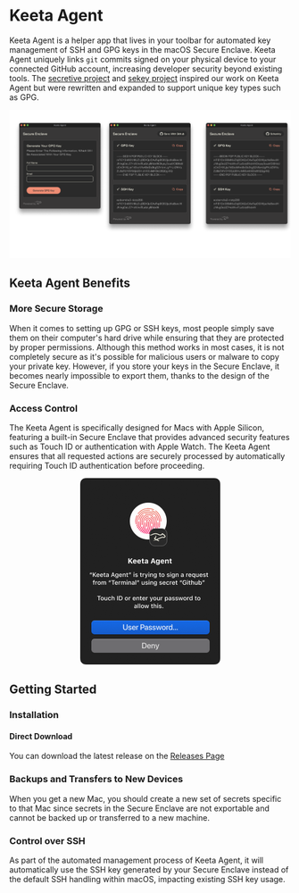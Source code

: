# Keeta Agent
Keeta Agent is a helper app that lives in your toolbar for automated key management of SSH and GPG keys in the macOS Secure Enclave. Keeta Agent uniquely links `git` commits signed on your physical device to your connected GitHub account, increasing developer security beyond existing tools. The [secretive project](https://github.com/maxgoedjen/secretive) and [sekey project](https://github.com/sekey/sekey) inspired our work on Keeta Agent but were rewritten and expanded to support unique key types such as GPG.

<p align="center" width="800">
    <img src="/.github/readme/app.png" alt="Screenshot of Keeta Agent">
</p>

## Keeta Agent Benefits

### More Secure Storage

When it comes to setting up GPG or SSH keys, most people simply save them on their computer's hard drive while ensuring that they are protected by proper permissions. Although this method works in most cases, it is not completely secure as it's possible for malicious users or malware to copy your private key. However, if you store your keys in the Secure Enclave, it becomes nearly impossible to export them, thanks to the design of the Secure Enclave.

### Access Control

The Keeta Agent is specifically designed for Macs with Apple Silicon, featuring a built-in Secure Enclave that provides advanced security features such as Touch ID or authentication with Apple Watch. The Keeta Agent ensures that all requested actions are securely processed by automatically requiring Touch ID authentication before proceeding.

<p align="center" width="250">
    <img src="/.github/readme/touchid.png" alt="Screenshot of Keeta Agent authenticating with Touch ID">
</p>

## Getting Started

### Installation

#### Direct Download

You can download the latest release on the [Releases Page](https://github.com/KeetaPay/agent/releases)

### Backups and Transfers to New Devices

When you get a new Mac, you should create a new set of secrets specific to that Mac since secrets in the Secure Enclave are not exportable and cannot be backed up or transferred to a new machine.

### Control over SSH

As part of the automated management process of Keeta Agent, it will automatically use the SSH key generated by your Secure Enclave instead of the default SSH handling within macOS, impacting existing SSH key usage.
